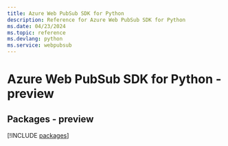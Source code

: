 ```yaml
---
title: Azure Web PubSub SDK for Python
description: Reference for Azure Web PubSub SDK for Python
ms.date: 04/23/2024
ms.topic: reference
ms.devlang: python
ms.service: webpubsub
---
```

# Azure Web PubSub SDK for Python - preview
## Packages - preview
[!INCLUDE [packages](web-pubsub-index.md)]